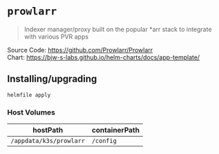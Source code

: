 # `prowlarr`

> Indexer manager/proxy built on the popular \*arr stack to integrate with various PVR apps

Source Code: https://github.com/Prowlarr/Prowlarr  
Chart: https://bjw-s-labs.github.io/helm-charts/docs/app-template/

## Installing/upgrading

```shell
helmfile apply
```

### Host Volumes

| hostPath                | containerPath |
| ----------------------- | ------------- |
| `/appdata/k3s/prowlarr` | `/config`     |
